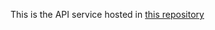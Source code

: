 This is the API service hosted in [this repository](https://github.com/Rdhirschel/python-api-mancala)